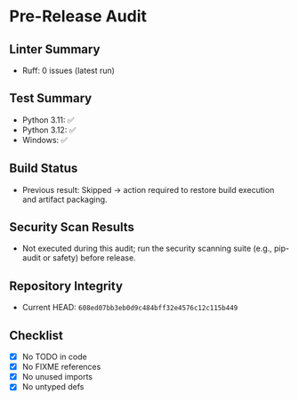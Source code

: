 # Pre-Release Audit

## Linter Summary
- Ruff: 0 issues (latest run)

## Test Summary
- Python 3.11: ✅
- Python 3.12: ✅
- Windows: ✅

## Build Status
- Previous result: Skipped → action required to restore build execution and artifact packaging.

## Security Scan Results
- Not executed during this audit; run the security scanning suite (e.g., pip-audit or safety) before release.

## Repository Integrity
- Current HEAD: `608ed07bb3eb0d9c484bff32e4576c12c115b449`

## Checklist
- [x] No TODO in code
- [x] No FIXME references
- [x] No unused imports
- [x] No untyped defs

